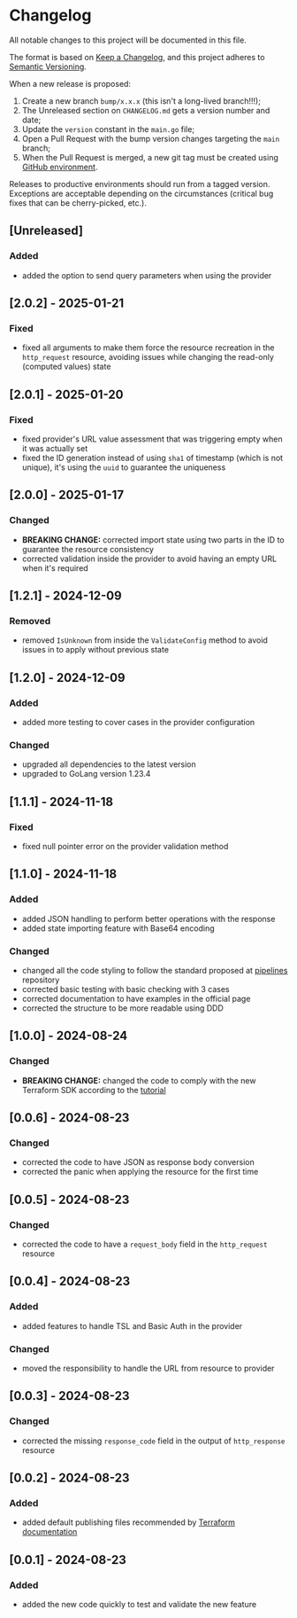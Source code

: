 # Changelog

All notable changes to this project will be documented in this file.

The format is based on [Keep a Changelog](https://keepachangelog.com/en/1.0.0/), and this project adheres to [Semantic Versioning](https://semver.org/spec/v2.0.0.html).

When a new release is proposed:

1. Create a new branch `bump/x.x.x` (this isn't a long-lived branch!!!);
2. The Unreleased section on `CHANGELOG.md` gets a version number and date;
3. Update the `version` constant in the `main.go` file;
4. Open a Pull Request with the bump version changes targeting the `main` branch;
5. When the Pull Request is merged, a new git tag must be created using [GitHub environment](https://github.com/rios0rios0/terraform-provider-http/tags).

Releases to productive environments should run from a tagged version.
Exceptions are acceptable depending on the circumstances (critical bug fixes that can be cherry-picked, etc.).

## [Unreleased]

### Added

- added the option to send query parameters when using the provider

## [2.0.2] - 2025-01-21

### Fixed

- fixed all arguments to make them force the resource recreation in the `http_request` resource, avoiding issues while changing the read-only (computed values) state

## [2.0.1] - 2025-01-20

### Fixed

- fixed provider's URL value assessment that was triggering empty when it was actually set
- fixed the ID generation instead of using `sha1` of timestamp (which is not unique), it's using the `uuid` to guarantee the uniqueness

## [2.0.0] - 2025-01-17

### Changed

- **BREAKING CHANGE:** corrected import state using two parts in the ID to guarantee the resource consistency
- corrected validation inside the provider to avoid having an empty URL when it's required

## [1.2.1] - 2024-12-09

### Removed

- removed `IsUnknown` from inside the `ValidateConfig` method to avoid issues in to apply without previous state

## [1.2.0] - 2024-12-09

### Added

- added more testing to cover cases in the provider configuration

### Changed

- upgraded all dependencies to the latest version
- upgraded to GoLang version 1.23.4

## [1.1.1] - 2024-11-18

### Fixed

- fixed null pointer error on the provider validation method

## [1.1.0] - 2024-11-18

### Added

- added JSON handling to perform better operations with the response
- added state importing feature with Base64 encoding

### Changed

- changed all the code styling to follow the standard proposed at [pipelines](https://github.com/rios0rios0/pipelines/blob/main/global/scripts/golangci-lint/.golangci.yml) repository
- corrected basic testing with basic checking with 3 cases
- corrected documentation to have examples in the official page
- corrected the structure to be more readable using DDD

## [1.0.0] - 2024-08-24

### Changed

- **BREAKING CHANGE:** changed the code to comply with the new Terraform SDK according to the [tutorial](https://developer.hashicorp.com/terraform/tutorials/providers-plugin-framework/providers-plugin-framework-provider-configure)

## [0.0.6] - 2024-08-23

### Changed

- corrected the code to have JSON as response body conversion
- corrected the panic when applying the resource for the first time

## [0.0.5] - 2024-08-23

### Changed

- corrected the code to have a `request_body` field in the `http_request` resource

## [0.0.4] - 2024-08-23

### Added

- added features to handle TSL and Basic Auth in the provider

### Changed

- moved the responsibility to handle the URL from resource to provider

## [0.0.3] - 2024-08-23

### Changed

- corrected the missing `response_code` field in the output of `http_response` resource

## [0.0.2] - 2024-08-23

### Added

- added default publishing files recommended by [Terraform documentation](https://developer.hashicorp.com/terraform/registry/providers/publishing)

## [0.0.1] - 2024-08-23

### Added

- added the new code quickly to test and validate the new feature
